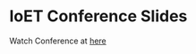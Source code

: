# IoET Conference Slides



Watch Conference at [here](https://www.youtube.com/watch?v=zPzp5wb3nnc)
